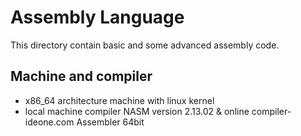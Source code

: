 # Assembly Language
This directory contain basic and some advanced assembly code.

## Machine and compiler

* x86_64 architecture machine with linux kernel
* local machine compiler NASM version 2.13.02 & online compiler- ideone.com Assembler 64bit
